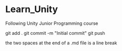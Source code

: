 # Learn_Unity
Following Unity Junior Programming course

git add .
git commit -m "Initial commit"
git push

the two spaces at the end of a .md file is a line break